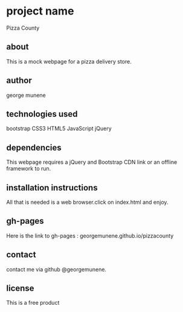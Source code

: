 # project name
Pizza County

## about
This is a mock webpage for a pizza delivery store.

## author
george munene

## technologies used
bootstrap CSS3 HTML5 JavaScript jQuery

## dependencies
This webpage requires a jQuery and Bootstrap CDN link or an offline framework to run.

## installation instructions
All that is needed is a web browser.click on index.html and enjoy.

## gh-pages
Here is the link to gh-pages : georgemunene.github.io/pizzacounty

## contact
contact me via github @georgemunene.

## license
This is a free product